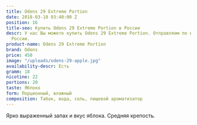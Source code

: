 ```yaml
---
title: Odens 29 Extreme Portion
date: 2018-03-10 03:40:00 Z
position: 16
title-seo: Купить Odens 29 Extreme Portion в России
descr: У нас Вы можете купить Odens 29 Extreme Portion. Отправляем по всей территории
  России.
product-name: Odens 29 Extreme Portion
brand: Odens
price: 450
image: "/uploads/odens-29-apple.jpg"
availability-descr: Есть
gramm: 18
nicotine: 22
portions: 20
taste: Яблоко
form: Порционный, влажный
composition: Табак, вода, соль, пищевой ароматизатор
---
```


Ярко выраженный запах и вкус яблока. Средняя крепость. 